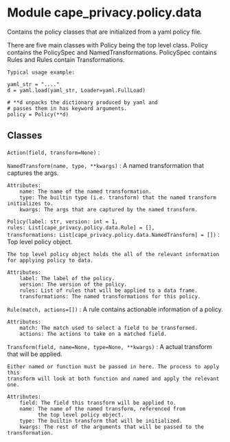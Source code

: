 Module cape_privacy.policy.data
===============================
Contains the policy classes that are initialized from a yaml policy file.

There are five main classes with Policy being the top level class. Policy contains
the PolicySpec and NamedTransformations. PolicySpec contains Rules and Rules
contain Transformations.

    Typical usage example:

    yaml_str = "...."
    d = yaml.load(yaml_str, Loader=yaml.FullLoad)

    # **d unpacks the dictionary produced by yaml and
    # passes them in has keyword arguments.
    policy = Policy(**d)

Classes
-------

`Action(field, transform=None)`
:   

`NamedTransform(name, type, **kwargs)`
:   A named transformation that captures the args.
    
    Attributes:
        name: The name of the named transformation.
        type: The builtin type (i.e. transform) that the named transform initializes to.
        kwargs: The args that are captured by the named transform.

`Policy(label: str, version: int = 1, rules: List[cape_privacy.policy.data.Rule] = [], transformations: List[cape_privacy.policy.data.NamedTransform] = [])`
:   Top level policy object.
    
    The top level policy object holds the all of the relevant information
    for applying policy to data.
    
    Attributes:
        label: The label of the policy.
        version: The version of the policy.
        rules: List of rules that will be applied to a data frame.
        transformations: The named transformations for this policy.

`Rule(match, actions=[])`
:   A rule contains actionable information of a policy.
    
    Attributes:
        match: The match used to select a field to be transformed.
        actions: The actions to take on a matched field.

`Transform(field, name=None, type=None, **kwargs)`
:   A actual transform that will be applied.
    
    Either named or function must be passed in here. The process to apply this
    transform will look at both function and named and apply the relevant one.
    
    Attributes:
        field: The field this transform will be applied to.
        name: The name of the named transform, referenced from
              the top level policy object.
        type: The builtin transform that will be initialized.
        kwargs: The rest of the arguments that will be passed to the transformation.